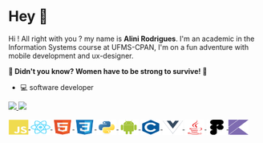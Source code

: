 # Hey 👋

Hi ! All right with you ? my name is **Alini Rodrigues**. I'm an academic in the Information Systems course at UFMS-CPAN, I'm on a fun adventure with mobile development and ux-designer.

**⁠🌸 Didn't you know? Women have to be strong to survive!  💪**
      
 - 💻 software developer 

<div>
  <a href="https://github.com/alini159">
  <img height="180em" src="https://github-readme-stats.vercel.app/api?username=alini159&show_icons=true&theme=dracula&include_all_commits=true&count_private=true"/>
  <img height="180em" src="https://github-readme-stats.vercel.app/api/top-langs/?username=alini159&layout=compact&langs_count=7&theme=dracula"/>
</div>
      
<div style="display: inline_block"><br>
  <img align="center" alt="alini-Js" height="30" width="40" src="https://raw.githubusercontent.com/devicons/devicon/master/icons/javascript/javascript-plain.svg">
  <img align="center" alt="alini-React" height="30" width="40" src="https://raw.githubusercontent.com/devicons/devicon/master/icons/react/react-original.svg">
  <img align="center" alt="alini-HTML" height="30" width="40" src="https://raw.githubusercontent.com/devicons/devicon/master/icons/html5/html5-original.svg">
  <img align="center" alt="alini-CSS" height="30" width="40" src="https://raw.githubusercontent.com/devicons/devicon/master/icons/css3/css3-original.svg">
  <img align="center" alt="alini-Python" height="30" width="40" src="https://raw.githubusercontent.com/devicons/devicon/master/icons/python/python-original.svg">
  <img align="center" alt="alini-Adroid" height="30" width="40" src="https://raw.githubusercontent.com/devicons/devicon/master/icons/android/android-original.svg">
  <img align="center" alt="alini-C" height="30" width="40" src="https://raw.githubusercontent.com/devicons/devicon/master/icons/c/c-plain.svg">
  <img align="center" alt="alini-Vue" height="30" width="40" src="https://raw.githubusercontent.com/devicons/devicon/master/icons/vuejs/vuejs-plain.svg">
  <img align="center" alt="alini-Java" height="30" width="40" src="https://raw.githubusercontent.com/devicons/devicon/master/icons/java/java-plain.svg">
  <img align="center" alt="alini-Figma" height="30" width="40" src="https://raw.githubusercontent.com/devicons/devicon/master/icons/figma/figma-plain.svg">  
  <img align="center" alt="alini-Kotlin" height="30" width="40" src="https://raw.githubusercontent.com/devicons/devicon/master/icons/kotlin/kotlin-plain.svg">
</div>
